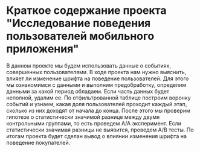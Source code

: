 # Краткое содержание проекта "Исследование поведения пользователей мобильного приложения"
В данном проекте мы будем использовать данные о событиях, совершенных пользователями. В ходе проекта нам нужно выяснить, влияет ли изменение шрифта на поведение пользователей. Для этого мы ознакомимся с данными и выполним предобработку, определим данными за какой период обладаем. Если часть данных будет неполной, удалим ее. По отфильтрованной таблице построим воронку событий и узнаем, какая доля пользователей проходит каждый этап, сколько из них доходят от начала до конца. После этого мы проверим гипотезе о статистически значимой разнице между двумя контрольными группами, то есть проведем А/А эксперимент. Если статистически значимая разницы не выявится, проведем А/В тесты. По итогам проекта будет сделан вывод о влиянии изменения шрифта на поведение покупателей.
